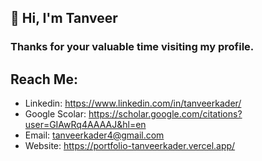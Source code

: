 ## 👋 Hi, I'm Tanveer

### Thanks for your valuable time visiting my profile.

## Reach Me:

- Linkedin: https://www.linkedin.com/in/tanveerkader/
- Google Scolar: https://scholar.google.com/citations?user=GIAwRq4AAAAJ&hl=en
- Email: tanveerkader4@gmail.com
- Website: https://portfolio-tanveerkader.vercel.app/
